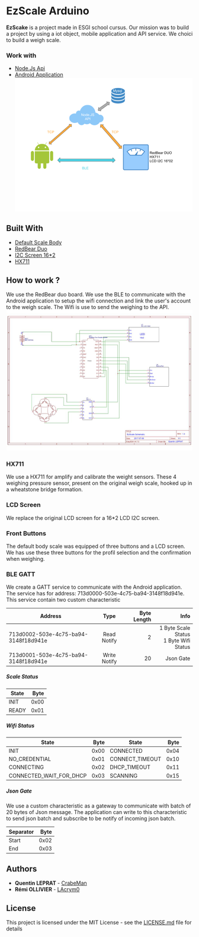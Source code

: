 # EzScale Arduino

**EzScake** is a project made in ESGI school cursus. Our mission was to build a project by using a iot object, mobile application and API service. We choici to build a weigh scale.

### Work with
* [Node.Js Api](https://github.com/CrabeMan/EzScale-Api)
* [Android Application](https://github.com/CrabeMan/EzScale-Android)
![alt Architecture](images/architecture.png)

## Built With
* [Default Scale Body](https://www.amazon.fr/gp/product/B015PLKK62/ref=oh_aui_detailpage_o06_s00?ie=UTF8&psc=1)
* [RedBear Duo](https://redbear.cc/product/wifi-ble/redbear-duo.html)
* [I2C Screen 16*2](https://www.amazon.fr/gp/product/B019SXNKGU/ref=oh_aui_detailpage_o01_s00?ie=UTF8&psc=1)
* [HX711](#)

## How to work ?
We use the RedBear duo board. We use the BLE to communicate with the Android application to setup the wifi connection and link the user's account to the weigh scale. The Wifi is use to send the weighing to the API.
![alt Schematic](images/schematic.jpg)

### HX711
We use a HX711 for amplify and calibrate the weight sensors. These 4 weighing pressure sensor, present on the original weigh scale, hooked up in a wheatstone bridge formation.

### LCD Screen
We replace the original LCD screen for a 16*2 LCD I2C screen.


### Front Buttons
The default body scale was equipped of three buttons and a LCD screen. We has use these three buttons for the profil selection and the confirmation when weighing.


### BLE GATT
We create a GATT service to communicate with the Android application. The service has for address: 713d0000-503e-4c75-ba94-3148f18d941e. This service contain two custom characteristic

| Address                              | Type          | Byte Length  | Info      |
| ------------------------------------ |:-------------:| ------------:|----------:|
| 713d0002-503e-4c75-ba94-3148f18d941e | Read   Notify | 2            | 1 Byte Scale Status <br> 1 Byte Wifi Status |
| 713d0001-503e-4c75-ba94-3148f18d941e | Write  Notify | 20           | Json Gate |

##### Scale Status
| State | Byte |
| ----- | ----:|
| INIT  | 0x00 |
| READY | 0x01 |

##### Wifi Status
| State                   | Byte | State           | Byte |
| ----------------------- | ----:| --------------- |-----:|
| INIT                    | 0x00 | CONNECTED       | 0x04 |
| NO_CREDENTIAL           | 0x01 | CONNECT_TIMEOUT | 0x10 |
| CONNECTING              | 0x02 | DHCP_TIMEOUT    | 0x11 |
| CONNECTED_WAIT_FOR_DHCP | 0x03 | SCANNING        | 0x15 |

##### Json Gate
We use a custom characteristic as a gateway to communicate with batch of 20 bytes of Json message. The application can write to this characteristic to send json batch and subscribe to be notify of incoming json batch.

| Separator | Byte |
| --------- | ----:|
| Start     | 0x02 |
| End       | 0x03 |


## Authors
* **Quentin LEPRAT** - [CrabeMan](https://github.com/CrabeMan)
* **Rémi OLLIVIER** - [LAcrym0](https://github.com/LAcrym0)

## License

This project is licensed under the MIT License - see the [LICENSE.md](LICENSE.md) file for details
